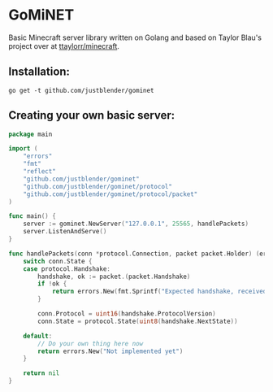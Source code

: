 # GoMiNET
Basic Minecraft server library written on Golang and based on Taylor Blau's project over at [ttaylorr/minecraft](https://github.com/ttaylorr/minecraft).

## Installation:
`go get -t github.com/justblender/gominet`

## Creating your own basic server:
```go
package main

import (
	"errors"
	"fmt"
	"reflect"
	"github.com/justblender/gominet"
	"github.com/justblender/gominet/protocol"
	"github.com/justblender/gominet/protocol/packet"
)

func main() {
	server := gominet.NewServer("127.0.0.1", 25565, handlePackets)
	server.ListenAndServe()
}

func handlePackets(conn *protocol.Connection, packet packet.Holder) (err error) {
	switch conn.State {
	case protocol.Handshake:
		handshake, ok := packet.(packet.Handshake)
		if !ok {
			return errors.New(fmt.Sprintf("Expected handshake, received: %s", reflect.TypeOf(packet)))
		}

		conn.Protocol = uint16(handshake.ProtocolVersion)
		conn.State = protocol.State(uint8(handshake.NextState))

	default:
		// Do your own thing here now
		return errors.New("Not implemented yet")
	}

	return nil
}
```
